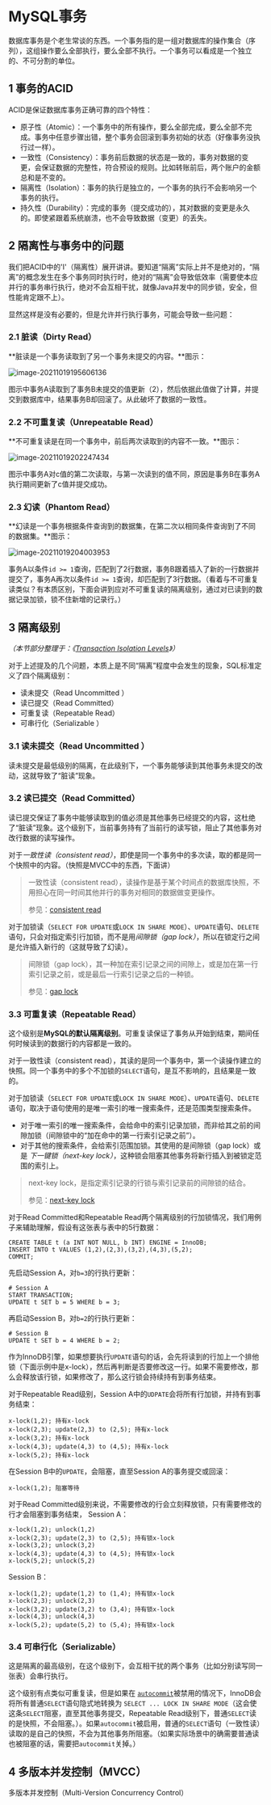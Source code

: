 # MySQL事务

数据库事务是个老生常谈的东西。一个事务指的是一组对数据库的操作集合（序列），这组操作要么全部执行，要么全部不执行。一个事务可以看成是一个独立的、不可分割的单位。

## 1 事务的ACID

ACID是保证数据库事务正确可靠的四个特性：

- 原子性（Atomic）：一个事务中的所有操作，要么全部完成，要么全部不完成。事务中任意步骤出错，整个事务会回滚到事务初始的状态（好像事务没执行过一样）。
- 一致性（Consistency）：事务前后数据的状态是一致的，事务对数据的变更，会保证数据的完整性，符合预设的规则。比如转账前后，两个账户的金额总和是不变的。
- 隔离性（Isolation）：事务的执行是独立的，一个事务的执行不会影响另一个事务的执行。
- 持久性（Durability）：完成的事务（提交成功的），其对数据的变更是永久的。即使紧跟着系统崩溃，也不会导致数据（变更）的丢失。

## 2 隔离性与事务中的问题

我们把ACID中的'I'（隔离性）展开讲讲。要知道“隔离”实际上并不是绝对的，“隔离”的概念发生在多个事务同时执行时，绝对的“隔离”会导致低效率（需要使本应并行的事务串行执行，绝对不会互相干扰，就像Java并发中的同步锁，安全，但性能肯定跟不上）。

显然这样是没有必要的，但是允许并行执行事务，可能会导致一些问题：

### 2.1 脏读（Dirty Read）

**脏读是一个事务读取到了另一个事务未提交的内容。**图示：

![image-20211019195606136](assets/image-20211019195606136.png)

图示中事务A读取到了事务B未提交的值更新（2），然后依据此值做了计算，并提交到数据库中，结果事务B却回滚了。从此破坏了数据的一致性。

### 2.2 不可重复读（Unrepeatable Read）

**不可重复读是在同一个事务中，前后两次读取到的内容不一致。**图示：

![image-20211019202247434](assets/image-20211019202247434.png)

图示中事务A对c值的第二次读取，与第一次读到的值不同，原因是事务B在事务A执行期间更新了c值并提交成功。

### 2.3 幻读（Phantom Read）

**幻读是一个事务根据条件查询到的数据集，在第二次以相同条件查询到了不同的数据集。**图示：

![image-20211019204003953](assets/image-20211019204003953.png)

事务A以条件`id >= 1`查询，匹配到了2行数据，事务B跟着插入了新的一行数据并提交了，事务A再次以条件`id >= 1`查询，却匹配到了3行数据。（看着与不可重复读类似？有本质区别，下面会讲到应对不可重复读的隔离级别，通过对已读到的数据记录加锁，锁不住新增的记录行。）

## 3 隔离级别

*（本节部分整理于：《[Transaction Isolation Levels](https://dev.mysql.com/doc/refman/5.7/en/innodb-transaction-isolation-levels.html)》）*

对于上述提及的几个问题，本质上是不同“隔离”程度中会发生的现象，SQL标准定义了四个隔离级别：

- 读未提交（Read Uncommitted ）
- 读已提交（Read Committed）
- 可重复读（Repeatable Read）
- 可串行化（Serializable ）

### 3.1 读未提交（Read Uncommitted ）

读未提交是最低级别的隔离，在此级别下，一个事务能够读到其他事务未提交的改动，这就导致了“脏读”现象。

### 3.2 读已提交（Read Committed）

读已提交保证了事务中能够读取到的值必须是其他事务已经提交的内容，这杜绝了“脏读”现象。这个级别下，当前事务持有了当前行的读写锁，阻止了其他事务对改行数据的读写操作。

对于*一致性读（consistent read）*，即使是同一个事务中的多次读，取的都是同一个快照中的内容。（快照是MVCC中的东西，下面讲）

> 一致性读（consistent read），读操作是基于某个时间点的数据库快照，不用担心在同一时间其他并行的事务对相同的数据做变更操作。
>
> 参见：[consistent read](https://dev.mysql.com/doc/refman/5.7/en/glossary.html#glos_consistent_read)

对于加锁读（`SELECT FOR UPDATE`或`LOCK IN SHARE MODE`）、`UPDATE`语句、`DELETE`语句，只会对指定索引行加锁，而不是用*间隙锁（gap lock）*，所以在锁定行之间是允许插入新行的（这就导致了幻读）。

> 间隙锁（gap lock），其一种加在索引记录之间的间隙上，或是加在第一行索引记录之前，或是最后一行索引记录之后的一种锁。
>
> 参见：[gap lock](https://dev.mysql.com/doc/refman/5.7/en/glossary.html#glos_gap_lock)

### 3.3 可重复读（Repeatable Read）

这个级别是**MySQL的默认隔离级别**。可重复读保证了事务从开始到结束，期间任何时候读到的数据行的内容都是一致的。

对于一致性读（consistent read），其读的是同一个事务中，第一个读操作建立的快照。同一个事务中的多个不加锁的`SELECT`语句，是互不影响的，且结果是一致的。

对于加锁读（`SELECT FOR UPDATE`或`LOCK IN SHARE MODE`）、`UPDATE`语句、`DELETE`语句，取决于语句使用的是唯一索引的唯一搜索条件，还是范围类型搜索条件。

- 对于唯一索引的唯一搜索条件，会给命中的索引记录加锁，而非给其之前的间隙加锁（间隙锁中的“加在命中的第一行索引记录之前”）。
- 对于其他的搜索条件，会给索引范围加锁。其使用的是间隙锁（gap lock）或是 *下一键锁（next-key lock）*，这种锁会阻塞其他事务将新行插入到被锁定范围的索引上。

> next-key lock，是指定索引记录的行锁与索引记录前的间隙锁的结合。
>
> 参见：[next-key lock](https://dev.mysql.com/doc/refman/5.7/en/glossary.html#glos_next_key_lock)

对于Read Committed和Repeatable Read两个隔离级别的行加锁情况，我们用例子来辅助理解，假设有这张表与表中的5行数据：

```mysql
CREATE TABLE t (a INT NOT NULL, b INT) ENGINE = InnoDB;
INSERT INTO t VALUES (1,2),(2,3),(3,2),(4,3),(5,2);
COMMIT;
```

先启动Session A，对`b=3`的行执行更新：

```mysql
# Session A
START TRANSACTION;
UPDATE t SET b = 5 WHERE b = 3;
```

再启动Session B，对`b=2`的行执行更新：

```mysql
# Session B
UPDATE t SET b = 4 WHERE b = 2;
```

作为InnoDB引擎，如果想要执行`UPDATE`语句的话，会先将读到的行加上一个排他锁（下面示例中是x-lock），然后再判断是否要修改这一行。如果不需要修改，那么会释放该行锁，如果修改了，那么这行锁会持续持有到事务结束。

对于Repeatable Read级别，Session A中的`UDPATE`会将所有行加锁，并持有到事务结束：

```
x-lock(1,2); 持有x-lock
x-lock(2,3); update(2,3) to (2,5); 持有x-lock
x-lock(3,2); 持有x-lock
x-lock(4,3); update(4,3) to (4,5); 持有x-lock
x-lock(5,2); 持有x-lock
```

在Session B中的`UPDATE`，会阻塞，直至Session A的事务提交或回滚：

```
x-lock(1,2); 阻塞等待
```

对于Read Committed级别来说，不需要修改的行会立刻释放锁，只有需要修改的行才会阻塞到事务结束， Session A：

```
x-lock(1,2); unlock(1,2)
x-lock(2,3); update(2,3) to (2,5); 持有锁x-lock
x-lock(3,2); unlock(3,2)
x-lock(4,3); update(4,3) to (4,5); 持有锁x-lock
x-lock(5,2); unlock(5,2)
```

Session B：

```
x-lock(1,2); update(1,2) to (1,4); 持有锁x-lock
x-lock(2,3); unlock(2,3)
x-lock(3,2); update(3,2) to (3,4); 持有锁x-lock
x-lock(4,3); unlock(4,3)
x-lock(5,2); update(5,2) to (5,4); 持有锁x-lock
```

### 3.4 可串行化（Serializable）

这是隔离的最高级别，在这个级别下，会互相干扰的两个事务（比如分别读写同一张表）会串行执行。

这个级别有点类似可重复读，但是如果在 [`autocommit`](https://dev.mysql.com/doc/refman/5.7/en/server-system-variables.html#sysvar_autocommit)被禁用的情况下，InnoDB会将所有普通`SELECT`语句隐式地转换为 `SELECT ... LOCK IN SHARE MODE`（这会使这条`SELECT`阻塞，直至其他事务提交，Repeatable Read级别下，普通`SELECT`读的是快照，不会阻塞。）。如果`autocommit`被启用，普通的`SELECT`语句（一致性读）读取的是自己的快照，不会为其他事务所阻塞。（如果实际场景中的确需要普通读也被阻塞的话，需要把`autocommit`关掉。）

## 4 多版本并发控制（MVCC）

多版本并发控制（Multi-Version Concurrency Control）

